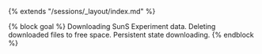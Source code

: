 {% extends "/sessions/_layout/index.md" %}

{% block goal %}
Downloading SunS Experiment data. Deleting downloaded files to free space. Persistent state downloading.
{% endblock %}
